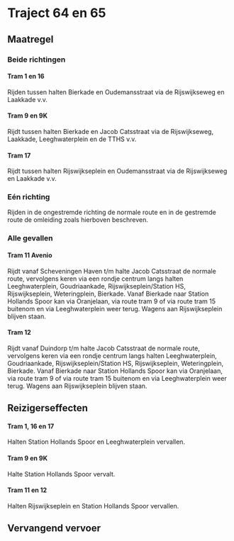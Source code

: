 # Traject 64 en 65
## Maatregel
### Beide richtingen

#### Tram 1 en 16
Rijden tussen halten Bierkade en Oudemansstraat via de Rijswijkseweg en Laakkade v.v.

#### Tram 9 en 9K
Rijdt tussen halten Bierkade en Jacob Catsstraat via de Rijswijkseweg, Laakkade, Leeghwaterplein en de TTHS v.v.

#### Tram 17
Rijdt tussen halten Rijswijkseplein en Oudemansstraat via de Rijswijkseweg en Laakkade v.v.

### Eén richting
Rijden in de ongestremde richting de normale route en in de gestremde route de omleiding zoals hierboven beschreven.

### Alle gevallen

#### Tram 11 Avenio
Rijdt vanaf Scheveningen Haven t/m halte Jacob Catsstraat de normale route, vervolgens keren via een rondje centrum langs halten Leeghwaterplein, Goudriaankade, Rijswijkseplein/Station HS, Rijswijkseplein, Weteringplein, Bierkade. Vanaf Bierkade naar Station Hollands Spoor kan via Oranjelaan, via route tram 9 of via route tram 15 buitenom en via Leeghwaterplein weer terug.
Wagens aan Rijswijkseplein blijven staan.

#### Tram 12
Rijdt vanaf Duindorp t/m halte Jacob Catsstraat de normale route, vervolgens keren via een rondje centrum langs halten Leeghwaterplein, Goudriaankade, Rijswijkseplein/Station HS, Rijswijkseplein, Weteringplein, Bierkade. Vanaf Bierkade naar Station Hollands Spoor kan via Oranjelaan, via route tram 9 of via route tram 15 buitenom en via Leeghwaterplein weer terug.
Wagens aan Rijswijkseplein blijven staan.

## Reizigerseffecten

#### Tram 1, 16 en 17
Halten Station Hollands Spoor en Leeghwaterplein vervallen.

#### Tram 9 en 9K
Halte Station Hollands Spoor vervalt.

#### Tram 11 en 12
Halten Rijswijkseplein en Station Hollands Spoor vervallen.

## Vervangend vervoer

